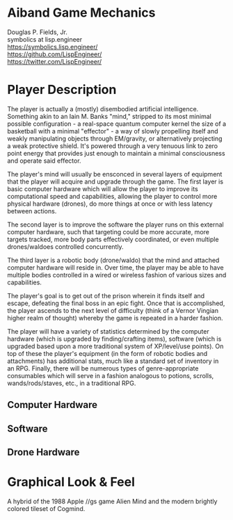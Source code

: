 # Aiband Game Mechanics

Douglas P. Fields, Jr.  
symbolics at lisp.engineer  
https://symbolics.lisp.engineer/  
https://github.com/LispEngineer/  
https://twitter.com/LispEngineer/ 

# Player Description

The player is actually a (mostly) disembodied artificial intelligence.
Something akin to an Iain M. Banks "mind," stripped to its most
minimal possible configuration - a real-space
quantum computer kernel the size
of a basketball with a minimal "effector" - a way of slowly
propelling itself and weakly manipulating objects through EM/gravity, or alternatively projecting a weak protective shield.
It's powered through a very tenuous link to zero point
energy that provides just enough to maintain a minimal consciousness
and operate said effector.

The player's mind will usually be ensconced in several layers of
equipment that the player will acquire and upgrade through the
game. The first layer is basic computer hardware which will allow
the player to improve its computational speed and capabilities,
allowing the player to control more physical hardware (drones),
do more things at once or with less latency between actions.

The second layer is to improve the software the player runs on
this external computer hardware, such that targeting could be
more accurate, more targets tracked, more body parts effectively
coordinated, or even multiple drones/waldoes controlled concurrently.

The third layer is a robotic body (drone/waldo) that the mind
and attached computer hardware will reside in. Over time, the
player may be able to have multiple bodies controlled in a wired
or wireless fashion of various sizes and capabilities.

The player's goal is to get out of the prison wherein it
finds itself and escape, defeating the final boss in an epic
fight. Once that is accomplished, the player ascends to the
next level of difficulty (think of a Vernor Vingian higher
realm of thought) whereby the game is repeated in a harder fashion.

The player will have a variety of statistics determined by
the computer hardware (which is upgraded by finding/crafting
items), software (which is upgraded based upon a more traditional
system of XP/level/use points). On top of these the player's
equipment (in the form of robotic bodies and attachments)
has additional stats, much like a standard set of inventory
in an RPG. Finally, there will be numerous types of 
genre-appropriate consumables
which will serve in a fashion analogous to potions, scrolls,
wands/rods/staves, etc., in a traditional RPG.


## Computer Hardware

## Software

## Drone Hardware

# Graphical Look & Feel

A hybrid of the 1988 Apple //gs game Alien Mind and the
modern brightly colored tileset of Cogmind.